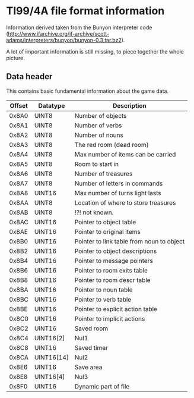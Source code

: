 # TI99/4A file format information

Information derived taken from the Bunyon interpreter code (<http://www.ifarchive.org/if-archive/scott-adams/interpreters/bunyon/bunyon-0.3.tar.bz2>).

A lot of important information is still missing, to piece together the whole picture.

## Data header

This contains basic fundamental information about the game data.

| Offset | Datatype | Description |
| ------ | -------- | ----------- |
| 0x8A0 | UINT8 | Number of objects |
| 0x8A1 | UINT8 | Number of verbs |
| 0x8A2 | UINT8 | Number of nouns |
| 0x8A3 | UINT8 | The red room (dead room) |
| 0x8A4 | UINT8 | Max number of items can be carried |
| 0x8A5 | UINT8 | Room to start in |
| 0x8A6 | UINT8 | Number of treasures |
| 0x8A7 | UINT8 | Number of letters in commands |
| 0x8A8 | UINT16 | Max number of turns light lasts |
| 0x8AA | UINT8 | Location of where to store treasures |
| 0x8AB | UINT8 | !?! not known. |
| 0x8AC | UINT16 | Pointer to object table |
| 0x8AE | UINT16 | Pointer to original items |
| 0x8B0 | UINT16 | Pointer to link table from noun to object |
| 0x8B2 | UINT16 | Pointer to object descriptions |
| 0x8B4 | UINT16 | Pointer to message pointers |
| 0x8B6 | UINT16 | Pointer to room exits table |
| 0x8B8 | UINT16 | Pointer to room descr table |
| 0x8BA | UINT16 | Pointer to noun table |
| 0x8BC | UINT16 | Pointer to verb table |
| 0x8BE | UINT16 | Pointer to explicit action table |
| 0x8C0 | UINT16 | Pointer to implicit actions |
| 0x8C2 | UINT16 | Saved room |
| 0x8C4 | UINT16[2] | Nul1 |
| 0x8C8 | UINT16 | Saved timer |
| 0x8CA | UINT16[14] | Nul2 |
| 0x8E6 | UINT16 | Save area |
| 0x8E8 | UINT16[4] | Nul3 |
| 0x8F0 | UINT16 | Dynamic part of file |
